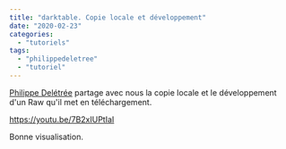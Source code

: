 ```yaml
---
title: "darktable. Copie locale et développement"
date: "2020-02-23"
categories: 
  - "tutoriels"
tags: 
  - "philippedeletree"
  - "tutoriel"
---
```


[Philippe Delétrée](https://www.youtube.com/channel/UCyuC63yBPP5vteLZ-l7T8OA) partage avec nous la copie locale et le développement d'un Raw qu'il met en téléchargement.

https://youtu.be/7B2xIUPtIaI

Bonne visualisation.
